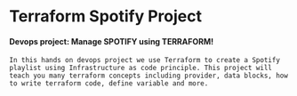 # Terraform Spotify Project
#### Devops project: Manage SPOTIFY using TERRAFORM!

```In this hands on devops project we use Terraform to create a Spotify playlist using Infrastructure as code principle. This project will teach you many terraform concepts including provider, data blocks, how to write terraform code, define variable and more.```
